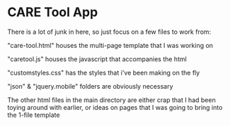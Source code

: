 # CARE Tool App

<!--This is an early-in-the-development-process jQuery Mobile app for PTs & OTs working in acute rehabilitation. It will be a reference and documentation system for the CARE Tool, which will be mandated beginning in October 2016.-->

<!--When completed, this app will permit clinicians to study the CARE Tool, complete quizzes, gain certification, and document their patient sessions-->



There is a lot of junk in here, so just focus on a few files to work from:


"care-tool.html" houses the multi-page template that I was working on


"caretool.js" houses the javascript that accompanies the html


"customstyles.css" has the styles that i've been making on the fly


"json" & "jquery.mobile" folders are obviously necessary


The other html files in the main directory are either crap that I had been toying around with earlier, or ideas on pages that I was going to bring into the 1-file template
